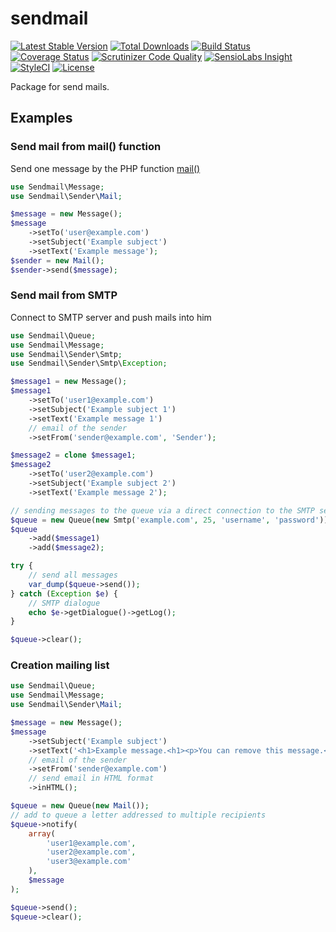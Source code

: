 sendmail
========

[![Latest Stable Version](https://img.shields.io/packagist/v/gribanov/sendmail.svg?maxAge=3600&label=stable)](https://packagist.org/packages/gribanov/sendmail)
[![Total Downloads](https://img.shields.io/packagist/dt/gribanov/sendmail.svg?maxAge=3600)](https://packagist.org/packages/gribanov/sendmail)
[![Build Status](https://img.shields.io/travis/peter-gribanov/sendmail.svg?maxAge=3600)](https://travis-ci.org/peter-gribanov/sendmail)
[![Coverage Status](https://img.shields.io/coveralls/peter-gribanov/sendmail.svg?maxAge=3600)](https://coveralls.io/github/peter-gribanov/sendmail?branch=master)
[![Scrutinizer Code Quality](https://img.shields.io/scrutinizer/g/peter-gribanov/sendmail.svg?maxAge=3600)](https://scrutinizer-ci.com/g/peter-gribanov/sendmail/?branch=master)
[![SensioLabs Insight](https://img.shields.io/sensiolabs/i/0393f547-c429-47ef-8255-4607d6e40231.svg?maxAge=3600&label=SLInsight)](https://insight.sensiolabs.com/projects/0393f547-c429-47ef-8255-4607d6e40231)
[![StyleCI](https://styleci.io/repos/33310622/shield?branch=master)](https://styleci.io/repos/33310622)
[![License](https://img.shields.io/packagist/l/gribanov/sendmail.svg?maxAge=3600)](https://github.com/peter-gribanov/sendmail)

Package for send mails.

Examples
--------

### Send mail from mail() function

Send one message by the PHP function [mail()](http://php.net/manual/en/book.mail.php)

```php
use Sendmail\Message;
use Sendmail\Sender\Mail;

$message = new Message();
$message
    ->setTo('user@example.com')
    ->setSubject('Example subject')
    ->setText('Example message');
$sender = new Mail();
$sender->send($message);
```

### Send mail from SMTP

Connect to SMTP server and push mails into him

```php
use Sendmail\Queue;
use Sendmail\Message;
use Sendmail\Sender\Smtp;
use Sendmail\Sender\Smtp\Exception;

$message1 = new Message();
$message1
    ->setTo('user1@example.com')
    ->setSubject('Example subject 1')
    ->setText('Example message 1')
    // email of the sender
    ->setFrom('sender@example.com', 'Sender');

$message2 = clone $message1;
$message2
    ->setTo('user2@example.com')
    ->setSubject('Example subject 2')
    ->setText('Example message 2');

// sending messages to the queue via a direct connection to the SMTP server
$queue = new Queue(new Smtp('example.com', 25, 'username', 'password'));
$queue
    ->add($message1)
    ->add($message2);

try {
    // send all messages
    var_dump($queue->send());
} catch (Exception $e) {
    // SMTP dialogue
    echo $e->getDialogue()->getLog();
}

$queue->clear();
```


### Creation mailing list

```php
use Sendmail\Queue;
use Sendmail\Message;
use Sendmail\Sender\Mail;

$message = new Message();
$message
    ->setSubject('Example subject')
    ->setText('<h1>Example message.<h1><p>You can remove this message.</p>')
    // email of the sender
    ->setFrom('sender@example.com')
    // send email in HTML format
    ->inHTML();

$queue = new Queue(new Mail());
// add to queue a letter addressed to multiple recipients
$queue->notify(
    array(
        'user1@example.com',
        'user2@example.com',
        'user3@example.com'
    ),
    $message
);

$queue->send();
$queue->clear();
```
